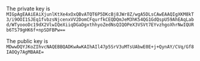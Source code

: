 The private key is `MIGpAgEAAiEAiXjunlKtXe4xOxQBvATQT6P5DKcBj8JWr8Z/wgA5DLsCAwEAAQIgXKM8kT3/i9OOI1SJEq1fvbzsNjcenxVV2DomCFqurfkCEQDQmJeM3hK54QG1GdQspU59AhEAqLabd/WTyoooDc19dX2VlwIQeXiiqDGaDgxthhyoZedNsQIQOPeX3VSVt7EYvzhgoXhrNwIQURb6TS79gHK6f+npSDFBPw==`

The public key is `MDwwDQYJKoZIhvcNAQEBBQADKwAwKAIhAIl47p5SrV3uMTsUAbwE0E+j+QynAY/CVq/Gf8IAOQy7AgMBAAE=`
